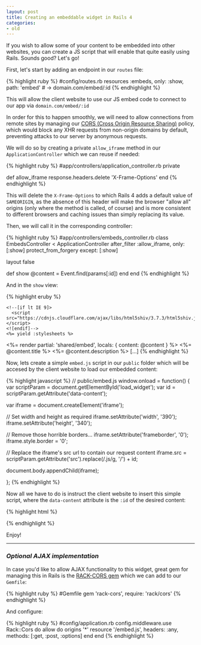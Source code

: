 ```yaml
---
layout: post
title: Creating an embeddable widget in Rails 4
categories:
- old
---
```



If you wish to allow some of your content to be embedded into other websites, you can create a JS script that will enable that quite easily using Rails. Sounds good? Let's go!

First, let's start by adding an endpoint in our `routes` file:

{% highlight ruby %}
#config/routes.rb
resources :embeds, only: :show, path: 'embed' # -> domain.com/embed/:id
{% endhighlight %}

This will allow the client website to use our JS embed code to connect
to our app via `domain.com/embed/:id`

In order for this to happen smoothly, we will need to allow connections from remote sites by managing our [CORS (Cross Origin Resource Sharing)](http://en.wikipedia.org/wiki/Cross-origin_resource_sharing) policy, which would block any XHR requests from non-origin domains by default, preventing attacks to our server by anonymous requests.

We will do so by creating a private `allow_iframe` method in our `ApplicationController` which we can reuse if needed:

{% highlight ruby %}
#app/controllers/application_controller.rb
private

def allow_iframe
  response.headers.delete 'X-Frame-Options'
end
{% endhighlight %}

This will delete the `X-Frame-Options` to which Rails 4 adds a default value of `SAMEORIGIN`, as the absence of this header will make the browser "allow all" origins (only where the method is called, of course) and is more consistent to different browsers and caching issues than simply replacing its value.

Then, we will call it in the corresponding controller:

{% highlight ruby %}
#app/controllers/embeds_controller.rb
class EmbedsController < ApplicationController
  after_filter :allow_iframe, only: [:show]
  protect_from_forgery except: [:show]

  layout false

  def show
    @content = Event.find(params[:id])
  end
end
{% endhighlight %}

And in the `show` view:

{% highlight eruby %}
<!-- app/views/embeds/show.html.erb -->

<!doctype html>
<html lang="en">
  <head>
    <meta charset="utf-8">

    <!--[if lt IE 9]>
      <script src="https://cdnjs.cloudflare.com/ajax/libs/html5shiv/3.7.3/html5shiv.js"></script>
    <![endif]-->
    <%= yield :stylesheets %>
  </head>

  <body>
  <!-- THE CONTENT CAN BE IN A PARTIAL: -->
    <%= render partial: 'shared/embed', locals: { content: @content } %>
  <!-- OR JUST BY ITSELF: -->
    <%= @content.title %>
    <%= @content.description %>
    […]
  </body>

</html>
{% endhighlight %}

Now, lets create a simple `embed.js` script in our `public` folder which will be
accesed by the client website to load our embedded content:

{% highlight javascript %}
// public/embed.js
window.onload = function() {
  var scriptParam = document.getElementById('load_widget');
  var id = scriptParam.getAttribute('data-content');

  var iframe = document.createElement('iframe');

  // Set width and height as required
  iframe.setAttribute('width', '390');
  iframe.setAttribute('height', '340');

  // Remove those horrible borders...
  iframe.setAttribute('frameborder', '0');
  iframe.style.border = '0';

  // Replace the iframe's src url to contain our request content
  iframe.src = scriptParam.getAttribute('src').replace(/\.js/g, '/') + id;

  document.body.appendChild(iframe);

};
{% endhighlight %}

Now all we have to do is instruct the client website to insert this simple script, where the `data-content` attribute is the `:id` of the desired content:

{% highlight html %}
<script id="load_widget" src="https://domain.com/embed.js" data-content="1"></script>
{% endhighlight %}

Enjoy!

---

### _Optional AJAX implementation_

In case you'd like to allow AJAX functionality to this widget, great gem for managing this in Rails is the [RACK-CORS gem](http://github.com/cyu/rack-cors) which we can add to our `Gemfile`:

{% highlight ruby %}
#Gemfile
gem 'rack-cors', require: 'rack/cors'
{% endhighlight %}

And configure:

{% highlight ruby %}
#config/application.rb
config.middleware.use Rack::Cors do
  allow do
    origins '*'
    resource '/embed.js', headers: :any, methods: [:get, :post, :options]
  end
end
{% endhighlight %}
